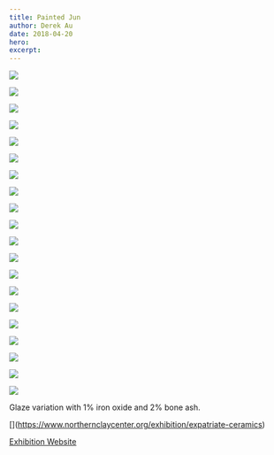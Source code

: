 ```yaml
---
title: Painted Jun
author: Derek Au
date: 2018-04-20
hero: 
excerpt: 
---
```


![](./images/Jun_Title-1.jpg)

![](./images/SON05391_3000.jpg)
    
![](./images/SON05671_3000.jpg)
    
![](./images/SON05476_3000.jpg)
    
![](./images/SON06184_3000.jpg)
    
![](./images/SON05440_3000.jpg)
    
![](./images/SON05423_3000.jpg)
    
![](./images/SON05626_3000.jpg)
    
![](./images/SON05460_3000.jpg)
    
![](./images/SON05420_3000.jpg)
    
![](./images/SON05621_3000.jpg)
    
![](./images/SON05446_3000.jpg)
    
![](./images/SON05434_3000.jpg)
    
![](./images/SON06195_3000-2.jpg)
    
![](./images/SON05410_3000.jpg)
    
![](./images/SON05413_3000.jpg)
    
![](./images/SON05680_3000.jpg)
    
![](./images/SON05742_3000-2.jpg)
    

![](./images/JunTriax_sm.jpg)

![](./images/SON06273_3000.jpg)

Glaze variation with 1% iron oxide and 2% bone ash.

[[](./images/exhibition.jpg)](https://www.northernclaycenter.org/exhibition/expatriate-ceramics)

[Exhibition Website](https://www.northernclaycenter.org/exhibition/expatriate-ceramics)

